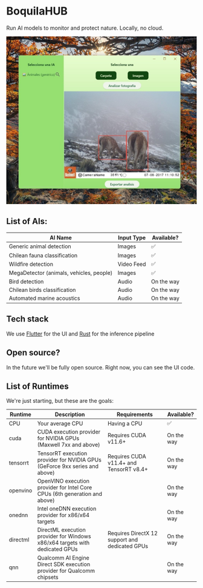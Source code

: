 # BoquilaHUB

Run AI models to monitor and protect nature. Locally, no cloud.

![readme](readme.jpg)

## List of AIs:

| AI Name                           |  Input Type   | Available?   |
| --------------------------------- | ------------ | ------------ |
| Generic animal detection          | Images       | ✅ |
| Chilean fauna classification    |  Images       |✅  |
| Wildfire detection                | Video Feed   |✅   |
| MegaDetector (animals, vehicles, people) |  Images  | ✅   |
| Bird detection |  Audio | On the way |
| Chilean birds classification |  Audio | On the way |
| Automated marine acoustics |  Audio | On the way |

## Tech stack

We use [Flutter](https://github.com/flutter/flutter) for the UI and [Rust](https://github.com/rust-lang/rust) for the inference pipeline

## Open source?

In the future we'll be fully open source. Right now, you can see the UI code.

## List of Runtimes

We're just starting, but these are the goals:

| Runtime   | Description                                                                        | Requirements                                                        | Available? |
|-----------|------------------------------------------------------------------------------------|---------------------------------------------------------------------|------------|
| CPU      | Your average CPU                    | Having a CPU            | ✅|
| cuda      | CUDA execution provider for NVIDIA GPUs (Maxwell 7xx and above)                    | Requires CUDA v11.6+                                               | On the way  |
| tensorrt  | TensorRT execution provider for NVIDIA GPUs (GeForce 9xx series and above)         | Requires CUDA v11.4+ and TensorRT v8.4+                             |On the way |
| openvino  | OpenVINO execution provider for Intel Core CPUs (6th generation and above)        |                                                                     |On the way|
| onednn    | Intel oneDNN execution provider for x86/x64 targets                              |                                                                     |On the way |
| directml  | DirectML execution provider for Windows x86/x64 targets with dedicated GPUs       | Requires DirectX 12 support and dedicated GPUs                     |On the way |
| qnn       | Qualcomm AI Engine Direct SDK execution provider for Qualcomm chipsets            |                                                                     |On the way  |


